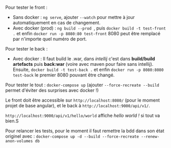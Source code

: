 Pour tester le front : 

- Sans docker : `ng serve`, ajouter `--watch` pour mettre à jour automatiquement en cas de changement.
- Avec docker (prod) : `ng build --prod `, puis `docker build -t test-front .` et enfin `docker run -p 8080:80 test-front` 8080 peut être remplacé par n'importe quel numéro de port.

Pour tester le back :

- Avec docker : Il faut build le .war, dans *intellij* c'est dans **build/build artefacts** puis **back:war** (voire avec maven pour faire sans intellij). Ensuite, `docker build -t test-back .` et enfin `docker run -p 8080:8080 test-back` le premier 8080 pouvant être changé.



Pour tester le tout : `docker-compose up` (ajouter `--force-recreate --build` permet d'éviter des surprises avec docker !)

Le front doit être accessible sur `http://localhost:8080/` (pour le moment projet de base angular), et le back à `http://localhost:9000/api/v1/`.

`http://localhost:9000/api/v1/hello/world` affiche *hello world !* si tout va bien.S

Pour relancer les tests, pour le moment il faut remettre la bdd dans son état originel avec : `docker-compose up -d --build --force-recreate --renew-anon-volumes db`